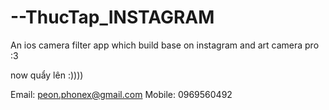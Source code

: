 --ThucTap_INSTAGRAM
===================


An ios camera filter app which build base on instagram and art camera pro :3

now quẩy lên :))))


Email: peon.phonex@gmail.com 
Mobile: 0969560492
